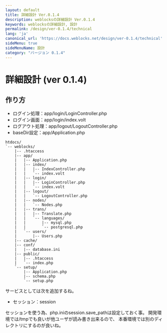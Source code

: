 ```yaml
---
layout: default
title: 詳細設計 Ver.0.1.4
description: weblocksの詳細設計 Ver.0.1.4
keywords: weblocksの詳細設計, 設計
permalink: /design/ver-0.1.4/technical
lang: 'ja'
canonical_url: 'https://docs.weblocks.net/design/ver-0.1.4/technical'
sideMenu: true
sideMenuName: 設計
category: "バージョン 0.1.4"
---
```

<div class="container-fluid">
  <div class="row">
    <div class="col">
      <h1>詳細設計 (ver 0.1.4)</h1>
    </div>
  </div>
  <div class="row">
    <div class="col-12">
      <h2>作り方</h2>
      <p>
        <ul>
          <li>ログイン処理：app/login/LoginController.php</li>
          <li>ログイン画面：app/login/index.volt</li>
          <li>ログアウト処理：app/logout/LogoutController.php</li>
          <li>baseDir設定：app/Application.php</li>
        </ul>
      </p>
      <p>
        <pre><code class="language-treeview">htdocs/
`-- weblocks/
    |-- .htaccess
    |-- app/
    |   |-- Application.php
    |   |-- index/
    |   |   |-- IndexController.php
    |   |   `-- index.volt
    |   |-- login/
    |   |   |-- LoginController.php
    |   |   `-- index.volt
    |   |-- logout/
    |   |   `-- LogoutController.php
    |   |-- nodes/
    |   |   `-- Nodes.php
    |   |-- trans/
    |   |   |-- Translate.php
    |   |   `-- languages/
    |   |       |-- mysql.php
    |   |       `-- postgresql.php
    |   `-- users/
    |       |-- Users.php
    |-- cache/
    |-- conf/
    |   |-- database.ini
    |-- public/
    |   |-- .htaccess
    |   `-- index.php
    `-- setup/
        |-- Application.php
        |-- schema.php
        `-- setup.php</code></pre>
      </p>
      <p>
        サービスとしては次を追加するね。
        <ul>
          <li>セッション：session</li>
        </ul>
      </p>
      <p>
        セッションを使う為、php.iniのsession.save_pathは設定しておく事。
        開発環境では/tmpでも良いが他ユーザが読み書き出来るので、
        本番環境では別のディレクトリにするのが良いね。
      </p>
    </div>
  </div>
</div>
